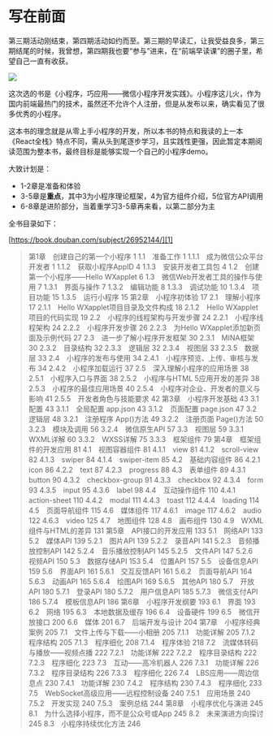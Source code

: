 
# 写在前面
第三期活动刚结束，第四期活动如约而至。第三期的早读汇，让我受益良多，第三期结尾的时候，我曾想，第四期我也要“参与”进来，在“前端早读课”的圈子里，希望自己一直有收获。

![][image-1]

这次选的书是《小程序，巧应用——微信小程序开发实践》。小程序这儿火，作为国内前端最热门的技术，虽然还不允许个人注册，但是从发布以来，确实看见了很多优秀的小程序。

这本书的理念就是从零上手小程序的开发，所以本书的特点和我读的上一本《React全栈》特点不同，需从头到尾逐步学习，且实践性更强，因此暂定本期阅读范围为整本书，最终目标是能够实现一个自己的小程序demo。

大致计划是：

- 1-2章是准备和体验
- 3-5章是**重点**，其中3为小程序理论框架，4为官方组件介绍，5位官方API调用
- 6-8章是进阶部分，当着重学习3-5章再来看，以第二部分为主

全书目录如下：

[https://book.douban.com/subject/26952144/][1]

> 第1章　创建自己的第一个小程序 1
> 1.1　准备工作 1
> 1.1.1　成为微信公众平台开发者 1
> 1.1.2　获取小程序AppID 4
> 1.1.3　安装开发者工具包 4
> 1.2　创建第一个小程序——Hello WXapplet 6
> 1.3　微信Web开发者工具的操作与使用 7
> 1.3.1　界面与操作 7
> 1.3.2　编辑功能 8
> 1.3.3　调试功能 10
> 1.3.4　项目功能 15
> 1.3.5　运行小程序 15
> 第2章　小程序初体验 17
> 2.1　理解小程序 17
> 2.1.1　Hello WXapplet项目目录及文件构成 18
> 2.1.2　Hello WXapplet项目的代码实现 19
> 2.2　小程序的线程架构与开发步骤 24
> 2.2.1　小程序线程架构 24
> 2.2.2　小程序开发步骤 26
> 2.2.3　为Hello WXapplet添加新页面及示例代码 27
> 2.3　进一步了解小程序开发框架 30
> 2.3.1　MINA框架 30
> 2.3.2　目录结构 32
> 2.3.3　逻辑层 32
> 2.3.4　视图层 33
> 2.3.5　数据层 33
> 2.4　小程序的发布与使用 34
> 2.4.1　小程序预览、上传、审核与发布 34
> 2.4.2　小程序加载运行 37
> 2.5　深入理解小程序的应用场景 38
> 2.5.1　小程序入口与界面 38
> 2.5.2　小程序与HTML 5应用开发的差异 38
> 2.5.3　小程序的最佳应用场景 40
> 2.5.4　小程序对企业、开发者的意义与影响 41
> 2.5.5　开发者角色与技能要求 42
> 第3章　小程序开发基础 43
> 3.1　配置 43
> 3.1.1　全局配置 app.json 43
> 3.1.2　页面配置 page.json 47
> 3.2　逻辑层 48
> 3.2.1　注册程序 App()方法 49
> 3.2.2　注册页面 Page()方法 50
> 3.2.3　模块及调用 56
> 3.2.4　微信原生API 57
> 3.3　视图层 59
> 3.3.1　WXML详解 60
> 3.3.2　WXSS详解 75
> 3.3.3　框架组件 79
> 第4章　框架组件的开发应用 81
> 4.1　视图容器组件 81
> 4.1.1　view 81
> 4.1.2　scroll-view 82
> 4.1.3　swiper 84
> 4.1.4　swiper-item 85
> 4.2　基础内容组件 86
> 4.2.1　icon 86
> 4.2.2　text 87
> 4.2.3　progress 88
> 4.3　表单组件 89
> 4.3.1　button 90
> 4.3.2　checkbox-group 91
> 4.3.3　checkbox 92
> 4.3.4　form 93
> 4.3.5　input 95
> 4.3.6　label 98
> 4.4　互动操作组件 110
> 4.4.1　action-sheet 110
> 4.4.2　modal 111
> 4.4.3　toast 112
> 4.4.4　loading 114
> 4.5　页面导航组件 115
> 4.6　媒体组件 117
> 4.6.1　image 117
> 4.6.2　audio 122
> 4.6.3　video 125
> 4.7　地图组件 128
> 4.8　画布组件 130
> 4.9　WXML组件与HTML的差异 131
> 第5章　API接口的开发应用 133
> 5.1　网络API 133
> 5.2　媒体API 139
> 5.2.1　图片API 139
> 5.2.2　录音API 141
> 5.2.3　音频播放控制API 142
> 5.2.4　音乐播放控制API 145
> 5.2.5　文件API 147
> 5.2.6　视频API 150
> 5.3　数据存储API 153
> 5.4　位置API 157
> 5.5　设备信息API 159
> 5.6　界面API 161
> 5.6.1　交互反馈API 161
> 5.6.2　页面导航API 164
> 5.6.3　动画API 165
> 5.6.4　绘图API 169
> 5.6.5　其他API 180
> 5.7　开放API 180
> 5.7.1　登录API 180
> 5.7.2　用户信息API 185
> 5.7.3　微信支付API 186
> 5.7.4　模板信息API 186
> 第6章　小程序开发纲要 193
> 6.1　界面 193
> 6.2　网络 195
> 6.3　本地数据及缓存 196
> 6.4　设备硬件 199
> 6.5　微信开放接口 200
> 6.6　媒体 201
> 6.7　后端开发与设计 204
> 第7章　小程序经典案例 205
> 7.1　文件上传与下载——小相册 205
> 7.1.1　功能详解 205
> 7.1.2　程序结构 205
> 7.1.3　程序细化 208
> 7.1.4　程序体验 218
> 7.2　流媒体转码与播放——视频点播 222
> 7.2.1　功能详解 222
> 7.2.2　程序目录结构 222
> 7.2.3　程序细化 223
> 7.3　互动——高冷机器人 226
> 7.3.1　功能详解 226
> 7.3.2　程序目录结构 226
> 7.3.3　程序细化 226
> 7.4　LBS应用——周边信息点 230
> 7.4.1　功能详解 230
> 7.4.2　程序结构 230
> 7.4.3　程序细化 233
> 7.5　WebSocket高级应用——远程控制设备 240
> 7.5.1　应用场景 240
> 7.5.2　开发实现 240
> 7.5.3　案例总结 244
> 第8章　小程序优化与演进 245
> 8.1　为什么选择小程序，而不是公众号或App 245
> 8.2　未来演进方向探讨 245
> 8.3　小程序持续优化方法 246


[1]:	https://book.douban.com/subject/26952144/

[image-1]:	https://img3.doubanio.com/lpic/s29273872.jpg
